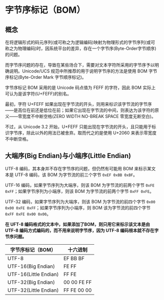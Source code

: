 # 字节序标记（BOM）

## 概念

在将逻辑形式的码元序列(或可称之为逻辑编码)映射为物理形式的字节序列(或可称之为物理编码)时，因系统平台的差异，存在一个字节序(Byte-Order字节顺序)的问题。

而字节序问题的存在，导致在某些场合下，需要对文本字符所采用的字节序予以明确说明。Unicode/UCS 规范中所推荐的用于说明字节序的方法是使用 BOM 字节序标记(Byte-Order Mark 字节顺序标记)。

字节序标记 BOM 采用的是 Unicode 码点值为 FEFF 的字符，因此 BOM 实际上可认为是该字符(U+FEFF)的别名。

最初，字符 U+FEFF 如果出现在字节流的开头，则用来标识该字节流的字节序——是高位在前还是低位在前；如果它出现在字节流的中间，则表达为该字符的原义——零宽度不中断空格(ZERO WIDTH NO-BREAK SPACE 零宽度无断空白)。

不过，从 Unicode 3.2 开始，U+FEFF 只能出现在字节流的开头，且只能用于标识字节序，除此以外的用法已被舍弃。取而代之的是使用 U+2060 来表示零宽度不中断空格。

## 大端序(Big Endian)与小端序(Little Endian)

UTF-8 编码，其本身并不存在字节序的问题，但仍然有可能用 BOM 来标示某文本是 UTF-8 编码，该 BOM 为字节流的前三个字节 ```0xEF 0xBB 0xBF```。

UTF-16 编码，如果字节序列为大端序，则该 BOM 为字节流的前两个字节 ```0xFE 0xFF```；如果字节序列为小端序，则该 BOM 为字节流的前两个字节 ```0xFF 0xFE```。

UTF-32 编码，如果字节序列为大端序，则该 BOM 为字节流的前四个字节 ```0x00 0x00 0xFE 0xFF```；如果字节序列为小端序，则 BOM 该为字节流的前四个字节 ```0xFF 0xFE 0x00 0x00```。

**在 UFT-8 编码格式的文本中，如果添加了BOM，则只用它来标示该文本是由 UTF-8 编码方式编码的，而不用来说明字节序，因为 UTF-8 编码根本就不存在字节序问题。**

|字节序标记（BOM）|十六进制|
|--|--|
|UTF-8|EF BB BF|
|UTF-16(Big Endian)|FE FF|
|UTF-16(Little Endian)|FF FE|
|UTF-32(Big Endian)|00 00 FE FF|
|UTF-32(Little Endian)|FF FE 00 00|
